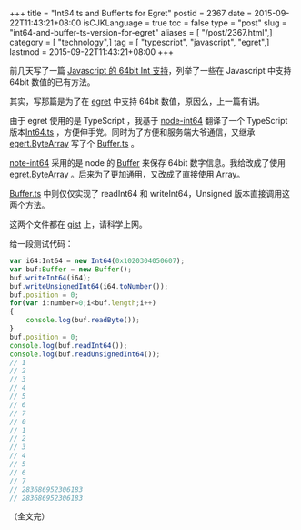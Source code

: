 +++
title = "Int64.ts and Buffer.ts for Egret"
postid = 2367
date = 2015-09-22T11:43:21+08:00
isCJKLanguage = true
toc = false
type = "post"
slug = "int64-and-buffer-ts-version-for-egret"
aliases = [ "/post/2367.html",]
category = [ "technology",]
tag = [ "typescript", "javascript", "egret",]
lastmod = 2015-09-22T11:43:21+08:00
+++


前几天写了一篇 [Javascript 的 64bit Int 支持][1]，列举了一些在 Javascript 中支持 64bit 数值的已有方法。

其实，写那篇是为了在 [egret][2] 中支持 64bit 数值，原因么，上一篇有讲。

由于 egret 使用的是 TypeScript ，我基于 [node-int64][3] 翻译了一个 TypeScript 版本[Int64.ts][4] ，方便伸手党。同时为了方便和服务端大爷通信，又继承 [egert.ByteArray][6] 写了个 [Buffer.ts][5] 。

[note-int64][3] 采用的是 node 的 [Buffer][7] 来保存 64bit 数字信息。我给改成了使用 [egret.ByteArray][6] 。后来为了更加通用，又改成了直接使用 Array。

[Buffer.ts][5] 中则仅仅实现了 readInt64 和 writeInt64，Unsigned 版本直接调用这两个方法。

这两个文件都在 [gist][8] 上，请科学上网。<!--more-->

给一段测试代码：

```javascript
var i64:Int64 = new Int64(0x1020304050607);
var buf:Buffer = new Buffer();
buf.writeInt64(i64);
buf.writeUnsignedInt64(i64.toNumber());
buf.position = 0;
for(var i:number=0;i<buf.length;i++)
{
	console.log(buf.readByte());
}
buf.position = 0;
console.log(buf.readInt64());
console.log(buf.readUnsignedInt64());
// 1
// 2
// 3
// 4
// 5
// 6
// 7
// 0
// 1
// 2
// 3
// 4
// 5
// 6
// 7
// 283686952306183
// 283686952306183
```

（全文完）

[1]: https://blog.zengrong.net/post/2363.html
[2]: http://www.egret.com/
[3]: https://github.com/broofa/node-int64
[4]: https://gist.github.com/zrong/6e8d6b733158b0539bf2#file-int64-ts
[5]: https://gist.github.com/zrong/6e8d6b733158b0539bf2#file-buffer-ts
[6]: https://github.com/egret-labs/egret-core/blob/master/src/egret/utils/ByteArray.ts
[7]: https://nodejs.org/api/buffer.html
[8]: https://gist.github.com/zrong/6e8d6b733158b0539bf2

